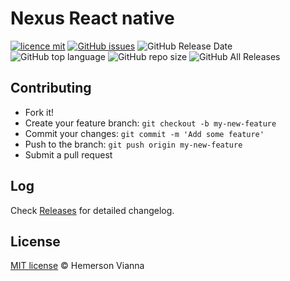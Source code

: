 # Nexus React native

[![licence mit](https://img.shields.io/badge/license-MIT-blue.svg?style=flat-square)](http://hemersonvianna.mit-license.org/)
[![GitHub issues](https://img.shields.io/github/issues/org-victorinox/nexus-react-native.svg)](https://github.com/org-victorinox/nexus-react-native/issues)
![GitHub Release Date](https://img.shields.io/github/release-date/org-victorinox/nexus-react-native.svg)
![GitHub top language](https://img.shields.io/github/languages/top/org-victorinox/nexus-react-native.svg)
![GitHub repo size](https://img.shields.io/github/repo-size/org-victorinox/nexus-react-native.svg)
![GitHub All Releases](https://img.shields.io/github/downloads/org-victorinox/nexus-react-native/total.svg)

## Contributing

- Fork it!
- Create your feature branch: `git checkout -b my-new-feature`
- Commit your changes: `git commit -m 'Add some feature'`
- Push to the branch: `git push origin my-new-feature`
- Submit a pull request

## Log

Check [Releases](https://github.com/org-victorinox/nexus-react-native/releases) for detailed changelog.

## License

[MIT license](http://hemersonvianna.mit-license.org/) © Hemerson Vianna
